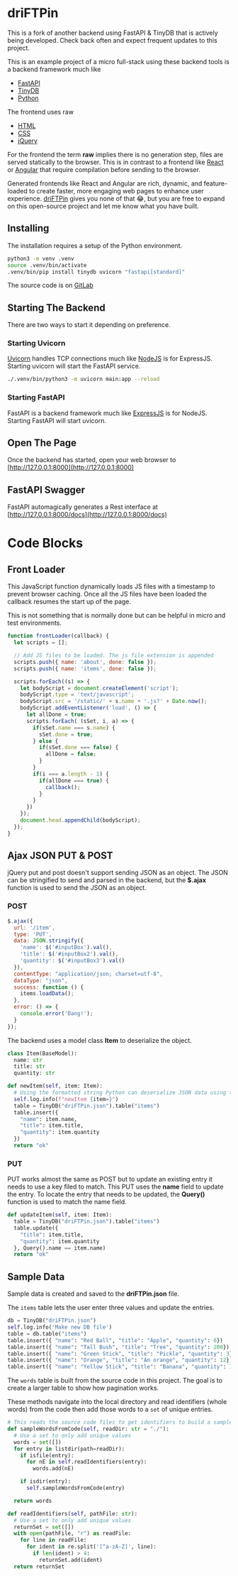 # driFTPin
This is a fork of another backend using FastAPI & TinyDB that is actively being developed.
Check back often and expect frequent updates to this project.

This is an example project of a micro full-stack using these backend tools is a backend framework much like
 - [FastAPI](https://fastapi.tiangolo.com/)
 - [TinyDB](https://tinydb.readthedocs.io/en/latest/)
 - [Python](https://www.python.org/)

The frontend uses raw
 - [HTML](https://www.w3schools.com/html/)
 - [CSS](https://www.w3schools.com/css/)
 - [jQuery](https://www.w3schools.com/jQuery/)

For the frontend the term **raw** implies there is no generation step, files are served statically to the browser.
This is in contrast to a frontend like
[React](https://react.dev/) or
[Angular](https://angular.dev/)
that require compilation before sending to the browser.

Generated frontends like React and Angular are rich, dynamic, and feature-loaded to create faster, more engaging web pages to enhance user experience.
[driFTPin](https://gitlab.com/SiliconTao-open-source/driFTPin) gives you none of that 😂,
but you are free to expand on this open-source project and let me know what you have built.

## Installing
The installation requires a setup of the Python environment.

```bash
python3 -m venv .venv
source .venv/bin/activate
.venv/bin/pip install tinydb uvicorn "fastapi[standard]"
```

The source code is on [GitLab](https://gitlab.com/SiliconTao-open-source/driFTPin)

## Starting The Backend
There are two ways to start it depending on preference.


### Starting Uvicorn
[Uvicorn](https://www.uvicorn.org/) handles TCP connections much like [NodeJS](https://nodejs.org/en) is for ExpressJS.
Starting uvicorn will start the FastAPI service.
```bash
./.venv/bin/python3 -m uvicorn main:app --reload
```

### Starting FastAPI
FastAPI is a backend framework much like [ExpressJS](https://expressjs.com/) is for NodeJS.
Starting FastAPI will start uvicorn.


## Open The Page
Once the backend has started, open your web browser to [http://127.0.0.1:8000](http://127.0.0.1:8000)

## FastAPI Swagger
FastAPI automagically generates a Rest interface at [http://127.0.0.1:8000/docs](http://127.0.0.1:8000/docs)

# Code Blocks

## Front Loader
This JavaScript function dynamically loads JS files with a timestamp to prevent browser caching. Once all the JS files have been loaded the callback resumes the start up of the page.

This is not something that is normally done but can be helpful in micro and test environments.
```javascript
function frontLoader(callback) {
  let scripts = [];

  // Add JS files to be loaded. The js file extension is appended
  scripts.push({ name: 'about', done: false });
  scripts.push({ name: 'items', done: false });

  scripts.forEach((s) => {
    let bodyScript = document.createElement('script');
    bodyScript.type = 'text/javascript';
    bodyScript.src = '/static/' + s.name + '.js?' + Date.now();
    bodyScript.addEventListener('load', () => {
      let allDone = true;
      scripts.forEach( (sSet, i, a) => {
        if(sSet.name === s.name) {
          sSet.done = true;
        } else {
          if(sSet.done === false) {
            allDone = false;
          }
        }
        if(i === a.length - 1) {
          if(allDone === true) {
            callback();
          }
        }
      })
    });
    document.head.appendChild(bodyScript);
  });
}
```

## Ajax JSON PUT & POST
jQuery put and post doesn't support sending JSON as an object. The JSON can be stringified to send and parsed in the backend, but the **$.ajax** function is used to send the JSON as an object.

### POST
```javascript
$.ajax({
  url: '/item',
  type: 'PUT',
  data: JSON.stringify({
    'name': $('#inputBox').val(),
    'title': $('#inputBox2').val(),
    'quantity': $('#inputBox3').val()
  }),
  contentType: "application/json; charset=utf-8",
  dataType: "json",
  success: function () {
    items.loadData();
  },
  error: () => {
    console.error('Dang!');
  }
});
```

The backend uses a model class **Item** to deserialize the object.

```python
class Item(BaseModel):
  name: str
  title: str
  quantity: str

def newItem(self, item: Item):
  # Using the formatted string Python can deserialize JSON data using the = after the variable name
  self.log.info(f"newItem {item=}")
  table = TinyDB("driFTPin.json").table("items")
  table.insert({
    "name": item.name,
    "title": item.title,
    "quantity": item.quantity
  })
  return "ok"
```

### PUT
PUT works almost the same as POST but to update an existing entry it needs to use a key filed to match.
This PUT uses the **name** field to update the entry. To locate the entry that needs to be updated,
the **Query()** function is used to match the name field.

```python
def updateItem(self, item: Item):
  table = TinyDB("driFTPin.json").table("items")
  table.update({
    "title": item.title,
    "quantity": item.quantity
  }, Query().name == item.name)
  return "ok"
```

## Sample Data
Sample data is created and saved to the **driFTPin.json** file.

The ``items`` table lets the user enter three values and update the entries.
```python
db = TinyDB("driFTPin.json")
self.log.info('Make new DB file')
table = db.table("items")
table.insert({ "name": "Red Ball", "title": "Apple", "quantity": 6})
table.insert({ "name": "Tall Bush", "title": "Tree", "quantity": 200})
table.insert({ "name": "Green Stick", "title": "Pickle", "quantity": 3})
table.insert({ "name": "Orange", "title": "An orange", "quantity": 12})
table.insert({ "name": "Yellow Stick", "title": "Banana", "quantity": 1})
```


The ``words`` table is built from the source code in this project. The goal is to create a larger table to show how pagination works.

These methods navigate into the local directory and read identifiers (whole words) from the code then add those words to a ``set`` of unique entries.

```python
# This reads the source code files to get identifiers to build a sample DB with
def sampleWordsFromCode(self, readDir: str = "./"):
  # Use a set to only add unique values
  words = set([])
  for entry in listdir(path=readDir):
    if isfile(entry):
      for nE in self.readIdentifiers(entry):
        words.add(nE)

    if isdir(entry):
      self.sampleWordsFromCode(entry)

  return words

def readIdentifiers(self, pathFile: str):
  # Use a set to only add unique values
  returnSet = set([])
  with open(pathFile, "r") as readFile:
    for line in readFile:
      for ident in re.split('[^a-zA-Z]', line):
        if len(ident) > 4:
          returnSet.add(ident)
  return returnSet
```